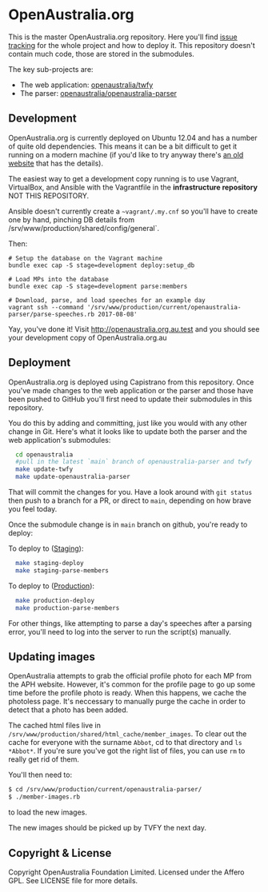 # OpenAustralia.org

This is the master OpenAustralia.org repository. Here you'll find [issue tracking](https://github.com/openaustralia/openaustralia/issues) for the whole project and how to deploy it. This repository doesn't contain much code, those are stored in the submodules.

The key sub-projects are:

* The web application: [openaustralia/twfy](https://github.com/openaustralia/twfy)
* The parser: [openaustralia/openaustralia-parser](https://github.com/openaustralia/openaustralia-parser)

## Development

OpenAustralia.org is currently deployed on Ubuntu 12.04 and has a number of quite old dependencies. This means it can be a bit difficult to get it running on a modern machine (if you'd like to try anyway there's [an old website](https://openaustralia.github.io/openaustralia/) that has the details).

The easiest way to get a development copy running is to use Vagrant, VirtualBox, and Ansible with the Vagrantfile in the **infrastructure repository** NOT THIS REPOSITORY.

Ansible doesn't currently create a `~vagrant/.my.cnf` so you'll have
to create one by hand, pinching DB details from
/srv/www/production/shared/config/general`.

Then:

```
# Setup the database on the Vagrant machine
bundle exec cap -S stage=development deploy:setup_db

# Load MPs into the database
bundle exec cap -S stage=development parse:members

# Download, parse, and load speeches for an example day
vagrant ssh --command '/srv/www/production/current/openaustralia-parser/parse-speeches.rb 2017-08-08'
```

Yay, you've done it! Visit http://openaustralia.org.au.test and you should see your development copy of OpenAustralia.org.au

## Deployment

OpenAustralia.org is deployed using Capistrano from this repository. Once you've made changes to the web application or the parser and those have been pushed to GitHub you'll first need to update their submodules in this repository.

You do this by adding and committing, just like you would with any other change in Git. Here's what it looks like to update both the parser and the web application's submodules:

```bash
  cd openaustralia
  #pull in the latest `main` branch of openaustralia-parser and twfy
  make update-twfy
  make update-openaustralia-parser
```
That will commit the changes for you. Have a look around with `git status` then push to a branch for a PR, or direct to `main`, depending on how brave you feel today.

Once the submodule change is in `main` branch on github, you're ready to deploy:

To deploy to ([Staging](https://www.test.openaustralia.org.au/)):
```bash
  make staging-deploy
  make staging-parse-members
```

To deploy to ([Production](https://www.openaustralia.org.au/)):
```bash
  make production-deploy
  make production-parse-members
```

For other things, like attempting to parse a day's speeches after a parsing error, you'll need to log into the server to run the script(s) manually.

## Updating images

OpenAustralia attempts to grab the official profile photo for each MP
from the APH website. However, it's common for the profile page to go
up some time before the profile photo is ready. When this happens, we
cache the photoless page. It's neccessary to manually purge the cache
in order to detect that a photo has been added.

The cached html files live in
`/srv/www/production/shared/html_cache/member_images`. To clear out
the cache for everyone with the surname `Abbot`, cd to that directory
and `ls *Abbot*`. If you're sure you've got the right list of files,
you can use `rm` to really get rid of them.

You'll then need to:
```bash
$ cd /srv/www/production/current/openaustralia-parser/
$ ./member-images.rb
```

to load the new images.

The new images should be picked up by TVFY the next day.

## Copyright & License

Copyright OpenAustralia Foundation Limited. Licensed under the Affero GPL. See LICENSE file for more details.
